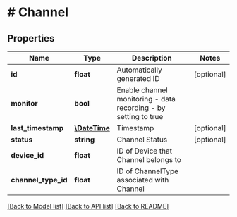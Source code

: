 # # Channel

## Properties

Name | Type | Description | Notes
------------ | ------------- | ------------- | -------------
**id** | **float** | Automatically generated ID | [optional] 
**monitor** | **bool** | Enable channel monitoring - data recording - by setting to true | 
**last_timestamp** | [**\DateTime**](\DateTime.md) | Timestamp | [optional] 
**status** | **string** | Channel Status | [optional] 
**device_id** | **float** | ID of Device that Channel belongs to | 
**channel_type_id** | **float** | ID of ChannelType associated with Channel | 

[[Back to Model list]](../../README.md#documentation-for-models) [[Back to API list]](../../README.md#documentation-for-api-endpoints) [[Back to README]](../../README.md)


